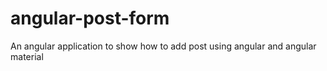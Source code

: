 # angular-post-form
An angular application to show how to add post using angular and angular material
